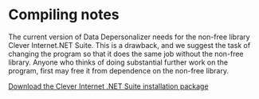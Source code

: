 # Compiling notes

The current version of Data Depersonalizer needs for the non-free library
Clever Internet.NET Suite. This is a drawback, and we suggest the task of
changing the program so that it does the same job without the non-free library.
Anyone who thinks of doing substantial further work on the program,
first may free it from dependence on the non-free library.

[Download the Clever Internet .NET Suite installation package](https://www.clevercomponents.com/downloads/inetsuite/suitenetdownload.asp)
